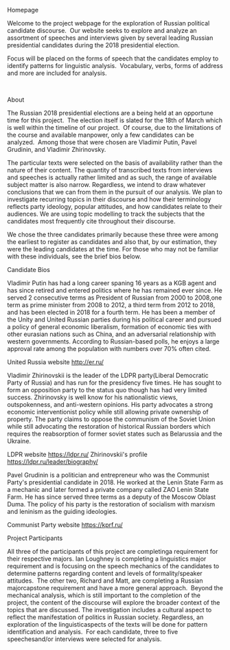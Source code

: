 

Homepage

Welcome to the project webpage for the exploration of
Russian political candidate discourse. 
Our website seeks to explore and analyze an assortment of speeches and
interviews given by several leading Russian presidential candidates during the
2018 presidential election.  

Focus will be placed on the forms of speech that the
candidates employ to identify patterns for linguistic analysis.  Vocabulary, verbs, forms of address and more
are included for analysis.  

 

About

The Russian 2018 presidential elections are a being held at
an opportune time for this project.  The election
itself is slated for the 18th of March which is well within the
timeline of our project.  Of course, due
to the limitations of the course and available manpower, only a few candidates
can be analyzed.  Among those that were
chosen are Vladimir Putin, Pavel Grudinin, and Vladimir Zhirinovsky.  

The particular texts were selected on the basis of availability rather than the nature of their content.  The quantity of transcribed texts from interviews and speeches is actually rather limited and as such, the range of available subject matter is also narrow.  Regardless, we intend to draw whatever conclusions that we can from them in the pursuit of our analysis.  We plan to investigate recurring topics in their discourse and how their terminology reflects party ideology, popular attitudes, and how candidates relate to their audiences.   We are using topic modelling to track the subjects that the candidates most frequently cite throughout their discourse.

We chose the three candidates primarily because these three were among the earliest to register as candidates and
also that, by our estimation, they were the leading candidates at the time.  For those who may not be familiar with
these individuals, see the brief bios below.  

Candidate Bios

Vladimir Putin has had a long career spaning 16 years as a KGB agent and has since retired and entered politics where he has remained ever since.  He served 2 consecutive terms as President of Russian from 2000 to 2008,one term as prime minister from 2008 to 2012, a third term from 2012 to 2018, and has been elected in 2018 for a fourth term.  He has been a member of the Unity and United Russian parties during his political career and pursued a policy of general economic liberalism, formation of economic ties with other eurasian nations such as China, and an adversarial relationship with western governments.  According to Russian-based polls, he enjoys a large approval rate among the population with numbers over 70% often cited.  

United Russia website
http://er.ru/

Vladimir Zhirinovskii is the leader of the LDPR party(Liberal Democratic Party of Russia) and has run for the presidency five times. He has sought to form an opposition party to the status quo though has had very limited success.  Zhirinovsky is well know for his nationalistic views, outspokenness, and anti-western opinions.  His party advocates a strong economic interventionist policy while still allowing private ownership of property.  The party claims to oppose the communism of the Soviet Union while still advocating the restoration of historical Russian borders which requires the reabsorption of former soviet states such as Belarussia and the Ukraine.  

LDPR website
https://ldpr.ru/
Zhirinovskii's profile
https://ldpr.ru/leader/biography/

Pavel Grudinin is a politician and entrepreneur who was the Communist Party's presidential candidate in 2018.  He worked at the Lenin State Farm as a mechanic and later formed a private company called ZAO Lenin State Farm.  He has since served three terms as a deputy of the Moscow Oblast Duma.  The policy of his party is the restoration of socialism with marxism and leninism as the guiding ideologies.  

Communist Party website
https://kprf.ru/

Project Participants

All three of the participants of this project are completinga requirement for their respective majors. Ian Loughney is completing a linguistics major requirement and is focusing on the speech mechanics of the candidates to determine patterns regarding content and levels of formality/speaker attitudes.  The other two, Richard and Matt, are completing a Russian majorcapstone requirement and have a more general approach.  Beyond the mechanical analysis, which is still important to the completion of the project, the content of the discourse will explore the broader context of the topics that are discussed.  The investigation includes a cultural aspect to reflect the manifestation of politics in Russian society. Regardless, an exploration of the linguisticaspects of the texts will be done for pattern identification and analysis.  For each candidate, three to five speechesand/or interviews were selected for analysis. 
